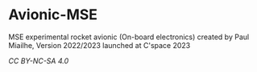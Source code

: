 # Avionic-MSE
MSE experimental rocket avionic (On-board electronics) created by Paul Miailhe, Version 2022/2023 launched at C'space 2023

*CC BY-NC-SA 4.0*
